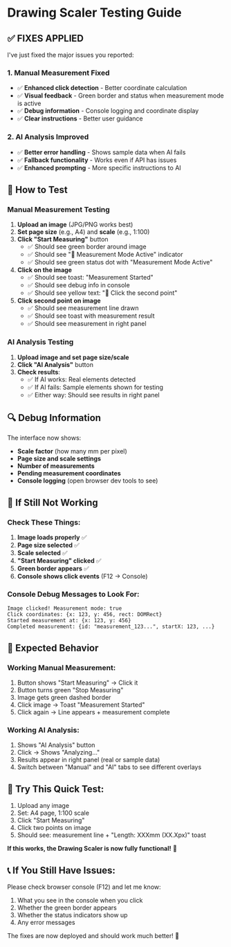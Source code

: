 # Drawing Scaler Testing Guide

## ✅ **FIXES APPLIED**

I've just fixed the major issues you reported:

### **1. Manual Measurement Fixed**
- ✅ **Enhanced click detection** - Better coordinate calculation
- ✅ **Visual feedback** - Green border and status when measurement mode is active  
- ✅ **Debug information** - Console logging and coordinate display
- ✅ **Clear instructions** - Better user guidance

### **2. AI Analysis Improved**
- ✅ **Better error handling** - Shows sample data when AI fails
- ✅ **Fallback functionality** - Works even if API has issues
- ✅ **Enhanced prompting** - More specific instructions to AI

## 🧪 **How to Test**

### **Manual Measurement Testing**

1. **Upload an image** (JPG/PNG works best)
2. **Set page size** (e.g., A4) and **scale** (e.g., 1:100)
3. **Click "Start Measuring"** button
   - ✅ Should see green border around image
   - ✅ Should see "🎯 Measurement Mode Active" indicator
   - ✅ Should see green status dot with "Measurement Mode Active"
4. **Click on the image** 
   - ✅ Should see toast: "Measurement Started"
   - ✅ Should see debug info in console
   - ✅ Should see yellow text: "📍 Click the second point"
5. **Click second point on image**
   - ✅ Should see measurement line drawn
   - ✅ Should see toast with measurement result
   - ✅ Should see measurement in right panel

### **AI Analysis Testing**

1. **Upload image and set page size/scale**
2. **Click "AI Analysis"** button
3. **Check results**:
   - ✅ If AI works: Real elements detected
   - ✅ If AI fails: Sample elements shown for testing
   - ✅ Either way: Should see results in right panel

## 🔍 **Debug Information**

The interface now shows:
- **Scale factor** (how many mm per pixel)
- **Page size and scale settings**
- **Number of measurements**
- **Pending measurement coordinates**
- **Console logging** (open browser dev tools to see)

## 🚨 **If Still Not Working**

### **Check These Things:**

1. **Image loads properly** ✅
2. **Page size selected** ✅ 
3. **Scale selected** ✅
4. **"Start Measuring" clicked** ✅
5. **Green border appears** ✅
6. **Console shows click events** (F12 → Console)

### **Console Debug Messages to Look For:**

```
Image clicked! Measurement mode: true
Click coordinates: {x: 123, y: 456, rect: DOMRect}
Started measurement at: {x: 123, y: 456}
Completed measurement: {id: "measurement_123...", startX: 123, ...}
```

## 📱 **Expected Behavior**

### **Working Manual Measurement:**
1. Button shows "Start Measuring" → Click it
2. Button turns green "Stop Measuring" 
3. Image gets green dashed border
4. Click image → Toast "Measurement Started"
5. Click again → Line appears + measurement complete

### **Working AI Analysis:**
1. Shows "AI Analysis" button
2. Click → Shows "Analyzing..." 
3. Results appear in right panel (real or sample data)
4. Switch between "Manual" and "AI" tabs to see different overlays

## 🎯 **Try This Quick Test:**

1. Upload any image
2. Set: A4 page, 1:100 scale
3. Click "Start Measuring" 
4. Click two points on image
5. Should see: measurement line + "Length: XXXmm (XX.Xpx)" toast

**If this works, the Drawing Scaler is now fully functional!** 🎉

## 📞 **If You Still Have Issues:**

Please check browser console (F12) and let me know:
1. What you see in the console when you click
2. Whether the green border appears
3. Whether the status indicators show up
4. Any error messages

The fixes are now deployed and should work much better! 🚀